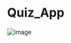 # Quiz_App

![image](https://github.com/MokatilDev/Quiz-app/assets/115933192/08195e38-28b7-4f12-b909-6190269014e6)
